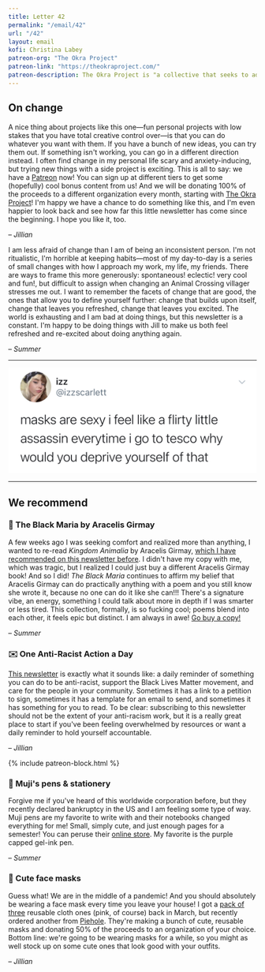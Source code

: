 ```yaml
---
title: Letter 42
permalink: "/email/42"
url: "/42"
layout: email
kofi: Christina Labey
patreon-org: "The Okra Project"
patreon-link: "https://theokraproject.com/"
patreon-description: The Okra Project is "a collective that seeks to address the global crisis faced by Black Trans people by bringing home cooked, healthy, and culturally specific meals and resources to Black Trans People wherever we can reach them." A full session is $90—help us get there!
---
```


## On change

A nice thing about projects like this one—fun personal projects with low stakes that you have total creative control over—is that you can do whatever you want with them. If you have a bunch of new ideas, you can try them out. If something isn't working, you can go in a different direction instead. I often find change in my personal life scary and anxiety-inducing, but trying new things with a side project is exciting. This is all to say: we have a [Patreon](https://www.patreon.com/letterstosummer) now! You can sign up at different tiers to get some (hopefully) cool bonus content from us! And we will be donating 100% of the proceeds to a different organization every month, starting with [The Okra Project](https://www.theokraproject.com)! I'm happy we have a chance to do something like this, and I'm even happier to look back and see how far this little newsletter has come since the beginning. I hope you like it, too.

– *Jillian*

I am less afraid of change than I am of being an inconsistent person. I'm not ritualistic, I'm horrible at keeping habits—most of my day-to-day is a series of small changes with how I approach my work, my life, my friends. There are ways to frame this more generously: spontaneous! eclectic! very cool and fun!, but difficult to assign when changing an Animal Crossing villager stresses me out. I want to remember the facets of change that are good, the ones that allow you to define yourself further: change that builds upon itself, change that leaves you refreshed, change that leaves you excited. The world is exhausting and I am bad at doing things, but this newsletter is a constant. I'm happy to be doing things with Jill to make us both feel refreshed and re-excited about doing anything again.

– *Summer*

<hr>

<a href="https://twitter.com/izzscarlett/status/1282998775741546496?s=12">
  <img src="/assets/images/tweets/42.jpeg" class="tweet">
</a>

<hr>

## We recommend

### 📖 The Black Maria by Aracelis Girmay

A few weeks ago I was seeking comfort and realized more than anything, I wanted to re-read *Kingdom Animalia* by Aracelis Girmay, [which I have recommended on this newsletter before](https://letterstosummer.com/22). I didn't have my copy with me, which was tragic, but I realized I could just buy a different Aracelis Girmay book! And so I did! *The Black Maria* continues to affirm my belief that Aracelis Girmay can do practically anything with a poem and you still know she wrote it, because no one can do it like she can!!! There's a signature vibe, an energy, something I could talk about more in depth if I was smarter or less tired. This collection, formally, is so fucking cool; poems blend into each other, it feels epic but distinct. I am always in awe! [Go buy a copy!](https://www.boaeditions.org/products/the-black-maria)

– *Summer*

### ✉️ One Anti-Racist Action a Day

[This newsletter](https://oneaction.today) is exactly what it sounds like: a daily reminder of something you can do to be anti-racist, support the Black Lives Matter movement, and care for the people in your community. Sometimes it has a link to a petition to sign, sometimes it has a template for an email to send, and sometimes it has something for you to read. To be clear: subscribing to this newsletter should not be the extent of your anti-racism work, but it is a really great place to start if you've been feeling overwhelmed by resources or want a daily reminder to hold yourself accountable.

– *Jillian*

{% include patreon-block.html %}

### 🔗 Muji's pens & stationery

Forgive me if you've heard of this worldwide corporation before, but they recently declared bankruptcy in the US and I am feeling some type of way. Muji pens are my favorite to write with and their notebooks changed everything for me! Small, simply cute, and just enough pages for a semester! You can peruse their [online store](https://www.muji.us/store/stationery.html). My favorite is the purple capped gel-ink pen.

– *Summer*

### 🧠 Cute face masks

Guess what! We are in the middle of a pandemic! And you should absolutely be wearing a face mask every time you leave your house! I got a [pack of three](https://losangelesapparel.net/products/3-pack-cotton-mask?variant=31978394189886) reusable cloth ones (pink, of course) back in March, but recently ordered another from [Piehole](https://piehole.bigcartel.com). They're making a bunch of cute, reusable masks and donating 50% of the proceeds to an organization of your choice. Bottom line: we're going to be wearing masks for a while, so you might as well stock up on some cute ones that look good with your outfits.

– *Jillian*
